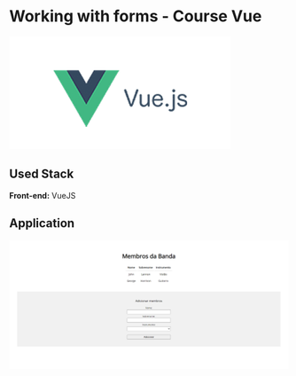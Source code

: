 

# Working with forms - Course Vue 
![App Screenshot](img/image.png)

## Used Stack 
**Front-end:** VueJS


## Application
![App Screenshot](img/form.png)


